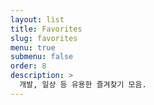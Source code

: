 ```yaml
---
layout: list
title: Favorites
slug: favorites
menu: true
submenu: false
order: 8
description: >
  개발, 일상 등 유용한 즐겨찾기 모음.
---
```

